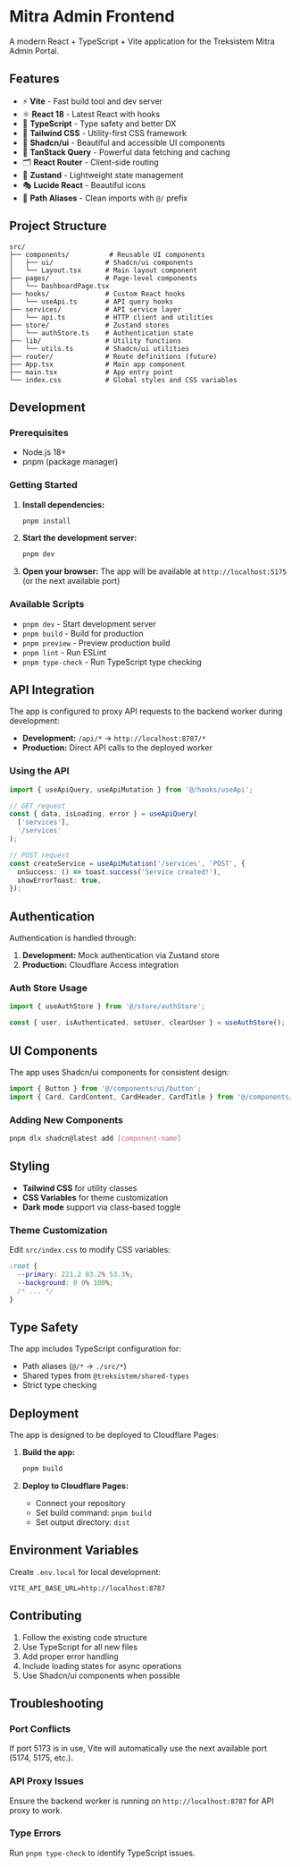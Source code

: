 # Mitra Admin Frontend

A modern React + TypeScript + Vite application for the Treksistem Mitra Admin Portal.

## Features

- ⚡ **Vite** - Fast build tool and dev server
- ⚛️ **React 18** - Latest React with hooks
- 🎯 **TypeScript** - Type safety and better DX
- 🎨 **Tailwind CSS** - Utility-first CSS framework
- 🧩 **Shadcn/ui** - Beautiful and accessible UI components
- 🔄 **TanStack Query** - Powerful data fetching and caching
- 🗂️ **React Router** - Client-side routing
- 🐻 **Zustand** - Lightweight state management
- 🎭 **Lucide React** - Beautiful icons
- 🔧 **Path Aliases** - Clean imports with `@/` prefix

## Project Structure

```
src/
├── components/          # Reusable UI components
│   ├── ui/             # Shadcn/ui components
│   └── Layout.tsx      # Main layout component
├── pages/              # Page-level components
│   └── DashboardPage.tsx
├── hooks/              # Custom React hooks
│   └── useApi.ts       # API query hooks
├── services/           # API service layer
│   └── api.ts          # HTTP client and utilities
├── store/              # Zustand stores
│   └── authStore.ts    # Authentication state
├── lib/                # Utility functions
│   └── utils.ts        # Shadcn/ui utilities
├── router/             # Route definitions (future)
├── App.tsx             # Main app component
├── main.tsx            # App entry point
└── index.css           # Global styles and CSS variables
```

## Development

### Prerequisites

- Node.js 18+
- pnpm (package manager)

### Getting Started

1. **Install dependencies:**
   ```bash
   pnpm install
   ```

2. **Start the development server:**
   ```bash
   pnpm dev
   ```

3. **Open your browser:**
   The app will be available at `http://localhost:5175` (or the next available port)

### Available Scripts

- `pnpm dev` - Start development server
- `pnpm build` - Build for production
- `pnpm preview` - Preview production build
- `pnpm lint` - Run ESLint
- `pnpm type-check` - Run TypeScript type checking

## API Integration

The app is configured to proxy API requests to the backend worker during development:

- **Development:** `/api/*` → `http://localhost:8787/*`
- **Production:** Direct API calls to the deployed worker

### Using the API

```typescript
import { useApiQuery, useApiMutation } from '@/hooks/useApi';

// GET request
const { data, isLoading, error } = useApiQuery(
  ['services'],
  '/services'
);

// POST request
const createService = useApiMutation('/services', 'POST', {
  onSuccess: () => toast.success('Service created!'),
  showErrorToast: true,
});
```

## Authentication

Authentication is handled through:

1. **Development:** Mock authentication via Zustand store
2. **Production:** Cloudflare Access integration

### Auth Store Usage

```typescript
import { useAuthStore } from '@/store/authStore';

const { user, isAuthenticated, setUser, clearUser } = useAuthStore();
```

## UI Components

The app uses Shadcn/ui components for consistent design:

```typescript
import { Button } from '@/components/ui/button';
import { Card, CardContent, CardHeader, CardTitle } from '@/components/ui/card';
```

### Adding New Components

```bash
pnpm dlx shadcn@latest add [component-name]
```

## Styling

- **Tailwind CSS** for utility classes
- **CSS Variables** for theme customization
- **Dark mode** support via class-based toggle

### Theme Customization

Edit `src/index.css` to modify CSS variables:

```css
:root {
  --primary: 221.2 83.2% 53.3%;
  --background: 0 0% 100%;
  /* ... */
}
```

## Type Safety

The app includes TypeScript configuration for:

- Path aliases (`@/*` → `./src/*`)
- Shared types from `@treksistem/shared-types`
- Strict type checking

## Deployment

The app is designed to be deployed to Cloudflare Pages:

1. **Build the app:**
   ```bash
   pnpm build
   ```

2. **Deploy to Cloudflare Pages:**
   - Connect your repository
   - Set build command: `pnpm build`
   - Set output directory: `dist`

## Environment Variables

Create `.env.local` for local development:

```env
VITE_API_BASE_URL=http://localhost:8787
```

## Contributing

1. Follow the existing code structure
2. Use TypeScript for all new files
3. Add proper error handling
4. Include loading states for async operations
5. Use Shadcn/ui components when possible

## Troubleshooting

### Port Conflicts

If port 5173 is in use, Vite will automatically use the next available port (5174, 5175, etc.).

### API Proxy Issues

Ensure the backend worker is running on `http://localhost:8787` for API proxy to work.

### Type Errors

Run `pnpm type-check` to identify TypeScript issues. 